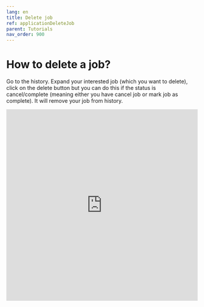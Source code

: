 ```yaml
---
lang: en
title: Delete job
ref: applicationDeleteJob
parent: Tutorials
nav_order: 900
---
```


# How to delete a job?
Go to the history. Expand your interested job (which you want to delete), click on the delete button but you can do this if the status is cancel/complete (meaning either you have cancel job or mark job as complete). It will remove your job from history.

<div style="padding:100% 0 0 0;position:relative;"><iframe src="https://player.vimeo.com/video/572741114?dnt=1" frameborder="0" allow="autoplay; fullscreen; picture-in-picture" allowfullscreen style="position:absolute;top:0;left:0;width:100%;height:100%;" title="Place laundry"></iframe></div><script src="https://player.vimeo.com/api/player.js"></script>
